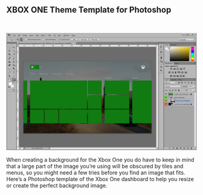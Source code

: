 <p align="center"><h2>XBOX ONE Theme Template for Photoshop</h2></p>
<br>
<p align="left"><img src="https://raw.githubusercontent.com/RAConquista/XBOX360/master/docs/images/xbox-one-template.jpg"></img></p>

<p>When creating a background for the Xbox One you do have to keep in mind that a large part of the image you’re using will be obscured by tiles and menus, so you might need a few tries before you find an image that fits. Here’s a Photoshop template of the Xbox One dashboard to help you resize or create the perfect background image.
</p>

